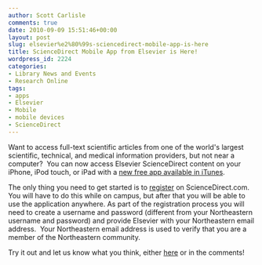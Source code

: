 ```yaml
---
author: Scott Carlisle
comments: true
date: 2010-09-09 15:51:46+00:00
layout: post
slug: elsevier%e2%80%99s-sciencedirect-mobile-app-is-here
title: ScienceDirect Mobile App from Elsevier is Here!
wordpress_id: 2224
categories:
- Library News and Events
- Research Online
tags:
- apps
- Elsevier
- Mobile
- mobile devices
- ScienceDirect
---
```


Want to access full-text scientific articles from one of the world's largest scientific, technical, and medical information providers, but not near a computer?  You can now access Elsevier ScienceDirect content on your iPhone, iPod touch, or iPad with a [new free app available in iTunes](http://itunes.apple.com/us/app/sciencedirect-lite-institutional/id383622545?mt=8).

The only thing you need to get started is to [register](http://www.sciencedirect.com/science/newregistration) on ScienceDirect.com.  You will have to do this while on campus, but after that you will be able to use the application anywhere. As part of the registration process you will need to create a username and password (different from your Northeastern username and password) and provide Elsevier with your Northeastern email address.  Your Northeastern email address is used to verify that you are a member of the Northeastern community.

Try it out and let us know what you think, either [here](http://www.lib.neu.edu/contact_us/) or in the comments!
